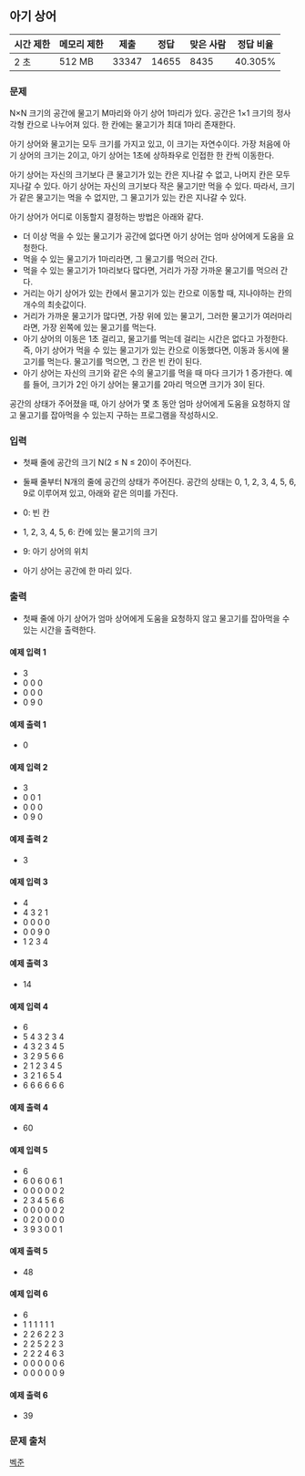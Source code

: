 ## 아기 상어
 
|시간 제한|	메모리 제한|	제출|	정답|	맞은 사람|	정답 비율|
|---|---|---|---|---|---|
|2 초|	512 MB|	33347|	14655|	8435|	40.305%|

### 문제
N×N 크기의 공간에 물고기 M마리와 아기 상어 1마리가 있다. 공간은 1×1 크기의 정사각형 칸으로 나누어져 있다. 한 칸에는 물고기가 최대 1마리 존재한다.

아기 상어와 물고기는 모두 크기를 가지고 있고, 이 크기는 자연수이다. 가장 처음에 아기 상어의 크기는 2이고, 아기 상어는 1초에 상하좌우로 인접한 한 칸씩 이동한다.

아기 상어는 자신의 크기보다 큰 물고기가 있는 칸은 지나갈 수 없고, 나머지 칸은 모두 지나갈 수 있다. 아기 상어는 자신의 크기보다 작은 물고기만 먹을 수 있다. 따라서, 크기가 같은 물고기는 먹을 수 없지만, 그 물고기가 있는 칸은 지나갈 수 있다.

아기 상어가 어디로 이동할지 결정하는 방법은 아래와 같다.

- 더 이상 먹을 수 있는 물고기가 공간에 없다면 아기 상어는 엄마 상어에게 도움을 요청한다.
- 먹을 수 있는 물고기가 1마리라면, 그 물고기를 먹으러 간다.
- 먹을 수 있는 물고기가 1마리보다 많다면, 거리가 가장 가까운 물고기를 먹으러 간다.
- 거리는 아기 상어가 있는 칸에서 물고기가 있는 칸으로 이동할 때, 지나야하는 칸의 개수의 최솟값이다.
- 거리가 가까운 물고기가 많다면, 가장 위에 있는 물고기, 그러한 물고기가 여러마리라면, 가장 왼쪽에 있는 물고기를 먹는다.
- 아기 상어의 이동은 1초 걸리고, 물고기를 먹는데 걸리는 시간은 없다고 가정한다. 즉, 아기 상어가 먹을 수 있는 물고기가 있는 칸으로 이동했다면, 이동과 동시에 물고기를 먹는다. 물고기를 먹으면, 그 칸은 빈 칸이 된다.
- 아기 상어는 자신의 크기와 같은 수의 물고기를 먹을 때 마다 크기가 1 증가한다. 예를 들어, 크기가 2인 아기 상어는 물고기를 2마리 먹으면 크기가 3이 된다.

공간의 상태가 주어졌을 때, 아기 상어가 몇 초 동안 엄마 상어에게 도움을 요청하지 않고 물고기를 잡아먹을 수 있는지 구하는 프로그램을 작성하시오.

### 입력
- 첫째 줄에 공간의 크기 N(2 ≤ N ≤ 20)이 주어진다.

- 둘째 줄부터 N개의 줄에 공간의 상태가 주어진다. 공간의 상태는 0, 1, 2, 3, 4, 5, 6, 9로 이루어져 있고, 아래와 같은 의미를 가진다.

- 0: 빈 칸
- 1, 2, 3, 4, 5, 6: 칸에 있는 물고기의 크기
- 9: 아기 상어의 위치
- 아기 상어는 공간에 한 마리 있다.

### 출력
- 첫째 줄에 아기 상어가 엄마 상어에게 도움을 요청하지 않고 물고기를 잡아먹을 수 있는 시간을 출력한다.

#### 예제 입력 1 
- 3
- 0 0 0
- 0 0 0
- 0 9 0

#### 예제 출력 1 
- 0

#### 예제 입력 2 
- 3
- 0 0 1
- 0 0 0
- 0 9 0

#### 예제 출력 2 
- 3

#### 예제 입력 3 
- 4
- 4 3 2 1
- 0 0 0 0
- 0 0 9 0
- 1 2 3 4

#### 예제 출력 3 
- 14

#### 예제 입력 4 
- 6
- 5 4 3 2 3 4
- 4 3 2 3 4 5
- 3 2 9 5 6 6
- 2 1 2 3 4 5
- 3 2 1 6 5 4
- 6 6 6 6 6 6

#### 예제 출력 4 
- 60

#### 예제 입력 5 
- 6
- 6 0 6 0 6 1
- 0 0 0 0 0 2
- 2 3 4 5 6 6
- 0 0 0 0 0 2
- 0 2 0 0 0 0
- 3 9 3 0 0 1

#### 예제 출력 5 
- 48

#### 예제 입력 6 
- 6
- 1 1 1 1 1 1
- 2 2 6 2 2 3
- 2 2 5 2 2 3
- 2 2 2 4 6 3
- 0 0 0 0 0 6
- 0 0 0 0 0 9

#### 예제 출력 6 
- 39

### 문제 출처
[벡준](https://www.acmicpc.net/problem/16236)